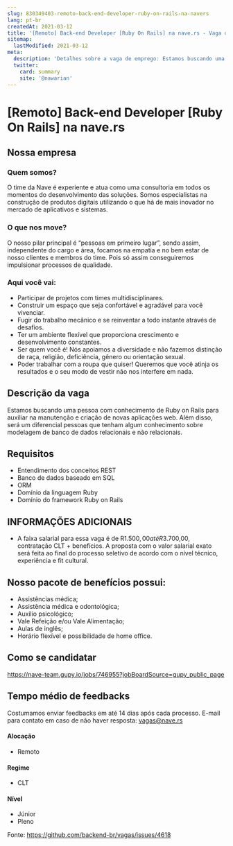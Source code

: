 ```yaml
---
slug: 830349403-remoto-back-end-developer-ruby-on-rails-na-navers
lang: pt-br
createdAt: 2021-03-12
title: '[Remoto] Back-end Developer [Ruby On Rails] na nave.rs - Vaga de Emprego'
sitemap:
  lastModified: 2021-03-12
meta:
  description: 'Detalhes sobre a vaga de emprego: Estamos buscando uma pessoa com conhecimento de Ruby on Rails para auxiliar na manutenção e criação de novas aplicações web. Além disso, será um diferencial pessoas que tenham algum conhecimento sobre modelagem de banco de dados relacionais e não relacionais.'
  twitter:
    card: summary
    site: '@nawarian'
---
```


# [Remoto] Back-end Developer [Ruby On Rails] na nave.rs

## Nossa empresa

### Quem somos?
O time da Nave é experiente e atua como uma consultoria em todos os momentos do desenvolvimento das soluções. Somos especialistas na construção de produtos digitais utilizando o que há de mais inovador no mercado de aplicativos e sistemas.

### O que nos move? 
﻿O nosso pilar principal é “pessoas em primeiro lugar”, sendo assim, independente do cargo e área, focamos na empatia e no bem estar de nosso clientes e membros do time. Pois só assim conseguiremos impulsionar processos de qualidade.

### Aqui você vai:

* Participar de projetos com times multidisciplinares.
* Construir um espaço que seja confortável e agradável para você vivenciar.
* Fugir do trabalho mecânico e se reinventar a todo instante através de desafios.
* Ter um ambiente flexível que proporciona crescimento e desenvolvimento constantes.
* Ser quem você é! Nós apoiamos a diversidade e não fazemos distinção de raça, religião, deficiência, gênero ou orientação sexual.
* Poder trabalhar com a roupa que quiser! Queremos que você atinja os resultados e o seu modo de vestir não nos interfere em nada.

## Descrição da vaga

Estamos buscando uma pessoa com conhecimento de Ruby on Rails para auxiliar na manutenção e criação de novas aplicações web. Além disso, será um diferencial pessoas que tenham algum conhecimento sobre modelagem de banco de dados relacionais e não relacionais.



## Requisitos
* Entendimento dos conceitos REST
* Banco de dados baseado em SQL
* ORM
* Domínio da linguagem Ruby
* Domínio do framework Ruby on Rails

## INFORMAÇÕES ADICIONAIS
* A faixa salarial para essa vaga é de R$1.500,00 até R$3.700,00, contratação CLT + benefícios. A proposta com o valor salarial exato será feita ao final do processo seletivo de acordo com o nível técnico, experiência e fit cultural.

## Nosso pacote de benefícios possui:

* Assistências médica;
* Assistência médica e odontológica;
* Auxilio psicológico;
* Vale Refeição e/ou Vale Alimentação;
* Aulas de inglês;
* Horário flexível e possibilidade de home office.


## Como se candidatar

https://nave-team.gupy.io/jobs/746955?jobBoardSource=gupy_public_page

## Tempo médio de feedbacks

Costumamos enviar feedbacks em até 14 dias após cada processo.
E-mail para contato em caso de não haver resposta: vagas@nave.rs

#### Alocação
- Remoto

#### Regime
- CLT

#### Nível
- Júnior
- Pleno




Fonte: https://github.com/backend-br/vagas/issues/4618